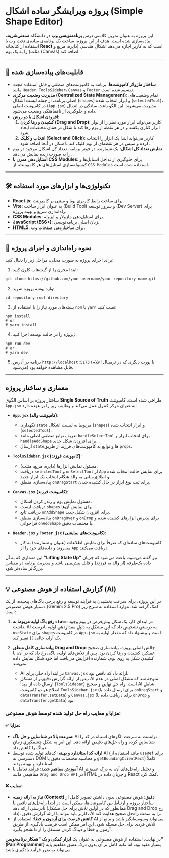 # پروژه ویرایشگر ساده اشکال (Simple Shape Editor)

این پروژه به عنوان تمرین کلاسی درس **برنامه‌نویسی وب** در دانشگاه **صنعتی‌شریف** پیاده‌سازی شده است. هدف از این پروژه، ساخت یک برنامه‌ی ساده‌ی تحت وب با استفاده از کتابخانه **React** است که به کاربر اجازه می‌دهد اشکال هندسی (دایره، مربع و مثلث) را به یک بوم (Canvas) اضافه کند.


---

## 🚀 قابلیت‌های پیاده‌سازی شده

- **ساختار ماژولار کامپوننت‌ها**: برنامه به کامپوننت‌های منطقی و قابل استفاده مجدد مانند `Header`، `ToolsSidebar`، `Canvas` و `Footer` تقسیم شده است.
- **مدیریت وضعیت مرکزی (Centralized State Management)**: تمام وضعیت‌های اصلی برنامه، از جمله لیست اشکال (`shapes`) و ابزار انتخاب شده (`selectedTool`)، در کامپوننت اصلی (`App.jsx`) مدیریت می‌شوند. این الگو باعث سادگی در انتقال داده و جلوگیری از ناهماهنگی وضعیت می‌شود.
- **افزودن اشکال با دو روش**:
    1.  **کشیدن و رها کردن (Drag and Drop)**: کاربر می‌تواند ابزار مورد نظر را از نوار ابزار کناری بکشد و در هر نقطه از بوم رها کند تا شکل در همان مختصات ایجاد شود.
    2.  **انتخاب و کلیک (Select and Click)**: کاربر می‌تواند ابتدا یک ابزار را انتخاب کرده و سپس در هر نقطه‌ای از بوم کلیک کند تا شکل در آنجا اضافه شود.
- **نمایش تعداد کل اشکال**: یک شمارنده در فوتر برنامه، تعداد کل اشکال موجود در بوم را به صورت زنده نمایش می‌دهد.
- **استایل‌دهی مدرن با CSS Modules**: برای جلوگیری از تداخل استایل‌ها و کپسوله‌سازی استایل‌های هر کامپوننت، از `CSS Modules` استفاده شده است.

---

## 🛠️ تکنولوژی‌ها و ابزارهای مورد استفاده

- **React.js**: برای ساخت رابط کاربری پویا و مبتنی بر کامپوننت.
- **Vite**: به عنوان ابزار ساخت (Build Tool) و سرور توسعه (Dev Server) برای راه‌اندازی سریع و بهینه پروژه.
- **CSS Modules**: برای استایل‌دهی ماژولار و ایزوله.
- **JavaScript (ES6+)**: زبان اصلی برنامه‌نویسی.
- **HTML5**: برای ساختاردهی صفحات وب.

---

## 🔧 نحوه راه‌اندازی و اجرای پروژه

برای اجرای پروژه به صورت محلی، مراحل زیر را دنبال کنید:

1.  ابتدا مخزن را از گیت‌هاب کلون کنید:
```
git clone https://github.com/your-username/your-repository-name.git
```
2.  وارد پوشه پروژه شوید:
```
cd repository-root-directory
```
3.  بسته‌های مورد نیاز را با استفاده از `npm` یا `yarn` نصب کنید:
```
npm install
# or
# yarn install
```
4.  پروژه را در حالت توسعه اجرا کنید:
```
npm run dev
# or
# yarn dev
```
5.  برنامه در آدرس `http://localhost:5173` (یا پورت دیگری که در ترمینال اعلام می‌شود) قابل مشاهده خواهد بود.

---

##  معماری و ساختار پروژه

ساختار پروژه بر اساس الگوی **Single Source of Truth** طراحی شده است. کامپوننت `App.jsx` به عنوان مرکز کنترل عمل می‌کند و وظایف زیر را بر عهده دارد:

-   **`App.jsx` (کامپوننت والد)**:
    -   نگهداری `state` مربوط به لیست اشکال (`shapes`) و ابزار انتخاب شده (`selectedTool`).
    -   تعریف توابع منطقی اصلی مانند `handleSelectTool` برای انتخاب ابزار و `handleAddShape` برای افزودن شکل جدید.
    -   ارسال `state`ها و توابع به کامپوننت‌های فرزند از طریق `props`.

-   **`ToolsSidebar.jsx` (کامپوننت فرزند)**:
    -   مسئول نمایش ابزارها (دایره، مربع، مثلث).
    -   دریافت `selectedTool` و `onSelectTool` از `App` برای نمایش حالت انتخاب شده و اطلاع‌رسانی به والد هنگام انتخاب یک ابزار جدید.
    -   پیاده‌سازی منطق `onDragStart` برای ثبت نوع ابزار در حال کشیده شدن.

-   **`Canvas.jsx` (کامپوننت فرزند)**:
    -   مسئول نمایش بوم و رندر کردن اشکال.
    -   دریافت لیست `shapes` برای نمایش آن‌ها.
    -   دریافت تابع `onAddShape` برای افزودن شکل جدید.
    -   پیاده‌سازی منطق `onDragOver` و `onDrop` برای پذیرش ابزارهای کشیده شده و فراخوانی `onAddShape` با مختصات دقیق.

-   **`Header.jsx` و `Footer.jsx` (کامپوننت‌های نمایشی)**:
    -   کامپوننت‌های ساده‌ای که صرفاً برای نمایش اطلاعات (عنوان و شمارنده) به کار می‌روند و داده‌های خود را از `App` دریافت می‌کنند.

این معماری که به آن **"Lifting State Up"** نیز گفته می‌شود، باعث می‌شود که جریان داده یک‌طرفه (از والد به فرزند) و قابل پیش‌بینی باشد و مدیریت برنامه در مقیاس بزرگ‌تر ساده‌تر شود.

---

## 💡 گزارش استفاده از هوش مصنوعی (AI)

در این پروژه، برای سرعت بخشیدن به فرآیند توسعه و رفع برخی باگ‌های پیچیده، از یک دستیار هوش مصنوعی (Gemini 2.5 Pro) کمک گرفته شد. موارد استفاده به شرح زیر است:

1.  **رفع باگ اولیه مربوط به `state`**: در ابتدای کار، یک شکل پیش‌فرض در بوم وجود داشت. AI به درستی تشخیص داد که این مشکل به دلیل مقداردهی اولیه نادرست `useState` برای `shapes` در کامپوننت `App.jsx` است و پیشنهاد داد که مقدار اولیه به یک آرایه خالی `[]` تغییر کند.

2.  **پیاده‌سازی کامل منطق Drag and Drop**: چالش اصلی پروژه، پیاده‌سازی صحیح عملکرد کشیدن و رها کردن بود. پس از تلاش‌های اولیه، باگی رخ داد که در آن، با کشیدن شکل به روی بوم، شمارنده افزایش می‌یافت اما خود شکل نمایش داده نمی‌شد.
    -   AI در ابتدا راه حلی برای `Canvas.jsx` ارائه داد که ناقص بود.
    -   پس از ارائه گزارش دقیق‌تر از مشکل، AI متوجه شد که مشکل اصلی در عدم ارسال داده از مبدأ (`ToolsSidebar`) است. راه حل نهایی و صحیح AI شامل اصلاح هر دو کامپوننت `ToolsSidebar.jsx` (برای ارسال داده با `onDragStart` و `dataTransfer.setData`) و `Canvas.jsx` (برای دریافت داده با `onDrop` و `dataTransfer.getData`) بود.

### مزایا و معایب راه حل تولید شده توسط هوش مصنوعی:

#### ✅ مزایا:
-   **سرعت بالا در شناسایی و حل باگ**: AI توانست به سرعت الگوهای اشتباه در کد را شناسایی کرده و راه حل‌های دقیقی ارائه دهد. این امر به شکل چشمگیری زمان دیباگ را کاهش داد.
-   **ارائه کد استاندارد و بهینه**: کدهای تولید شده توسط AI (مانند استفاده از `useRef` برای دسترسی به DOM و محاسبه مختصات دقیق با `getBoundingClientRect`) کاملاً استاندارد و بهینه بودند.
-   **آموزش مفاهیم جدید**: فرآیند تعامل با AI و تحلیل راه‌حل‌های آن، به درک عمیق‌تر مفاهیمی مانند `Drag and Drop API` در HTML و جریان داده در React کمک کرد.

#### ❌ معایب:
-   **نیاز به ارائه زمینه (Context) دقیق**: هوش مصنوعی بدون داشتن تصویر کامل از ساختار پروژه و ارتباط بین کامپوننت‌ها، ممکن است در ابتدا راه‌حل‌های ناقص یا نادرستی ارائه دهد (همانطور که در اولین تلاش برای حل مشکل Drag and Drop رخ داد). کاربر باید بتواند با ارائه گزارش دقیق، AI را به سمت راه‌حل صحیح هدایت کند.
-   **کاهش فرصت برای آزمون و خطا**: استفاده از AI می‌تواند وسوسه‌انگیز باشد و مانع از تلاش فردی برای حل مسئله شود. این امر ممکن است فرصت یادگیری از طریق آزمون و خطا و دیباگ کردن مستقل را از دانشجو بگیرد.

در نهایت، استفاده از هوش مصنوعی به عنوان یک **ابزار کمکی و یک "همکار برنامه‌نویس" (Pair Programmer)** بسیار مفید بود، اما تکیه کامل بر آن بدون درک عمیق مفاهیم پایه می‌تواند به ضرر فرآیند یادگیری باشد.

